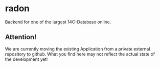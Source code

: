 # radon
Backend for one of the largest 14C-Database online.

## Attention!
We are currently moving the existing Application from a private external repository to github. What you find here may not reflect the actual state of the development yet!
